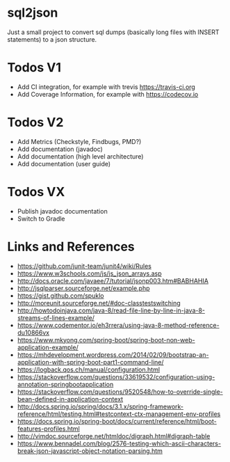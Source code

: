 # sql2json
Just a small project to convert sql dumps (basically long files with INSERT statements) to a json structure. 

# Todos V1
* Add CI integration, for example with trevis https://travis-ci.org
* Add Coverage Information, for example with https://codecov.io

# Todos V2
* Add Metrics (Checkstyle, Findbugs, PMD?)
* Add documentation (javadoc)
* Add documentation (high level architecture)
* Add documentation (user guide)

# Todos VX
* Publish javadoc documentation
* Switch to Gradle

# Links and References
* https://github.com/junit-team/junit4/wiki/Rules
* https://www.w3schools.com/js/js_json_arrays.asp
* http://docs.oracle.com/javaee/7/tutorial/jsonp003.htm#BABHAHIA
* http://jsqlparser.sourceforge.net/example.php
* https://gist.github.com/spuklo
* http://moreunit.sourceforge.net/#doc-classtestswitching
* http://howtodoinjava.com/java-8/read-file-line-by-line-in-java-8-streams-of-lines-example/
* https://www.codementor.io/eh3rrera/using-java-8-method-reference-du10866vx
* https://www.mkyong.com/spring-boot/spring-boot-non-web-application-example/
* https://mhdevelopment.wordpress.com/2014/02/09/bootstrap-an-application-with-spring-boot-part1-command-line/
* https://logback.qos.ch/manual/configuration.html
* https://stackoverflow.com/questions/33619532/configuration-using-annotation-springbootapplication
* https://stackoverflow.com/questions/9520548/how-to-override-single-bean-defined-in-application-context
* http://docs.spring.io/spring/docs/3.1.x/spring-framework-reference/html/testing.html#testcontext-ctx-management-env-profiles
* https://docs.spring.io/spring-boot/docs/current/reference/html/boot-features-profiles.html
* http://vimdoc.sourceforge.net/htmldoc/digraph.html#digraph-table
* https://www.bennadel.com/blog/2576-testing-which-ascii-characters-break-json-javascript-object-notation-parsing.htm
